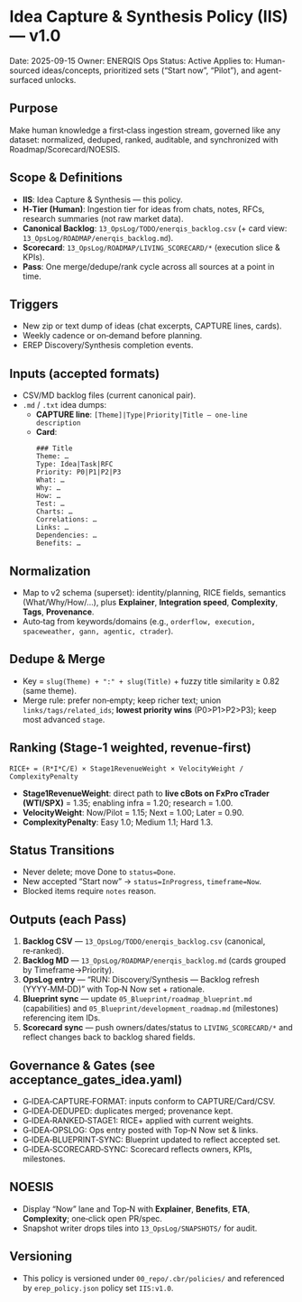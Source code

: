 # Idea Capture & Synthesis Policy (IIS) — v1.0
Date: 2025-09-15
Owner: ENERQIS Ops
Status: Active
Applies to: Human-sourced ideas/concepts, prioritized sets (“Start now”, “Pilot”), and agent-surfaced unlocks.

## Purpose
Make human knowledge a first‑class ingestion stream, governed like any dataset: normalized, deduped, ranked, auditable, and synchronized with Roadmap/Scorecard/NOESIS.

## Scope & Definitions
- **IIS**: Idea Capture & Synthesis — this policy.
- **H‑Tier (Human)**: Ingestion tier for ideas from chats, notes, RFCs, research summaries (not raw market data).
- **Canonical Backlog**: `13_OpsLog/TODO/enerqis_backlog.csv` (+ card view: `13_OpsLog/ROADMAP/enerqis_backlog.md`).
- **Scorecard**: `13_OpsLog/ROADMAP/LIVING_SCORECARD/*` (execution slice & KPIs).
- **Pass**: One merge/dedupe/rank cycle across all sources at a point in time.

## Triggers
- New zip or text dump of ideas (chat excerpts, CAPTURE lines, cards).
- Weekly cadence or on‑demand before planning.
- EREP Discovery/Synthesis completion events.

## Inputs (accepted formats)
- CSV/MD backlog files (current canonical pair).
- `.md` / `.txt` idea dumps:  
  - **CAPTURE line**: `[Theme]|Type|Priority|Title — one-line description`  
  - **Card**:
    ```
    ### Title
    Theme: …
    Type: Idea|Task|RFC
    Priority: P0|P1|P2|P3
    What: …
    Why: …
    How: …
    Test: …
    Charts: …
    Correlations: …
    Links: …
    Dependencies: …
    Benefits: …
    ```

## Normalization
- Map to v2 schema (superset): identity/planning, RICE fields, semantics (What/Why/How/…),
  plus **Explainer**, **Integration speed**, **Complexity**, **Tags**, **Provenance**.
- Auto‑tag from keywords/domains (e.g., `orderflow, execution, spaceweather, gann, agentic, ctrader`).

## Dedupe & Merge
- Key = `slug(Theme) + ":" + slug(Title)` + fuzzy title similarity ≥ 0.82 (same theme).
- Merge rule: prefer non‑empty; keep richer text; union `links/tags/related_ids`;
  **lowest priority wins** (P0>P1>P2>P3); keep most advanced `stage`.

## Ranking (Stage‑1 weighted, revenue‑first)
```
RICE+ = (R*I*C/E) × Stage1RevenueWeight × VelocityWeight / ComplexityPenalty
```
- **Stage1RevenueWeight**: direct path to **live cBots on FxPro cTrader (WTI/SPX)** = 1.35; enabling infra = 1.20; research = 1.00.
- **VelocityWeight**: Now/Pilot = 1.15; Next = 1.00; Later = 0.90.
- **ComplexityPenalty**: Easy 1.0; Medium 1.1; Hard 1.3.

## Status Transitions
- Never delete; move Done to `status=Done`.
- New accepted “Start now” → `status=InProgress`, `timeframe=Now`.
- Blocked items require `notes` reason.

## Outputs (each Pass)
1. **Backlog CSV** — `13_OpsLog/TODO/enerqis_backlog.csv` (canonical, re‑ranked).  
2. **Backlog MD** — `13_OpsLog/ROADMAP/enerqis_backlog.md` (cards grouped by Timeframe→Priority).  
3. **OpsLog entry** — “RUN: Discovery/Synthesis — Backlog refresh (YYYY‑MM‑DD)” with Top‑N Now set + rationale.  
4. **Blueprint sync** — update `05_Blueprint/roadmap_blueprint.md` (capabilities) and `05_Blueprint/development_roadmap.md` (milestones) referencing item IDs.  
5. **Scorecard sync** — push owners/dates/status to `LIVING_SCORECARD/*` and reflect changes back to backlog shared fields.

## Governance & Gates (see acceptance_gates_idea.yaml)
- G‑IDEA‑CAPTURE‑FORMAT: inputs conform to CAPTURE/Card/CSV.  
- G‑IDEA‑DEDUPED: duplicates merged; provenance kept.  
- G‑IDEA‑RANKED‑STAGE1: RICE+ applied with current weights.  
- G‑IDEA‑OPSLOG: Ops entry posted with Top‑N Now set & links.  
- G‑IDEA‑BLUEPRINT‑SYNC: Blueprint updated to reflect accepted set.  
- G‑IDEA‑SCORECARD‑SYNC: Scorecard reflects owners, KPIs, milestones.

## NOESIS
- Display “Now” lane and Top‑N with **Explainer**, **Benefits**, **ETA**, **Complexity**; one‑click open PR/spec.  
- Snapshot writer drops tiles into `13_OpsLog/SNAPSHOTS/` for audit.

## Versioning
- This policy is versioned under `00_repo/.cbr/policies/` and referenced by `erep_policy.json` policy set `IIS:v1.0`.
